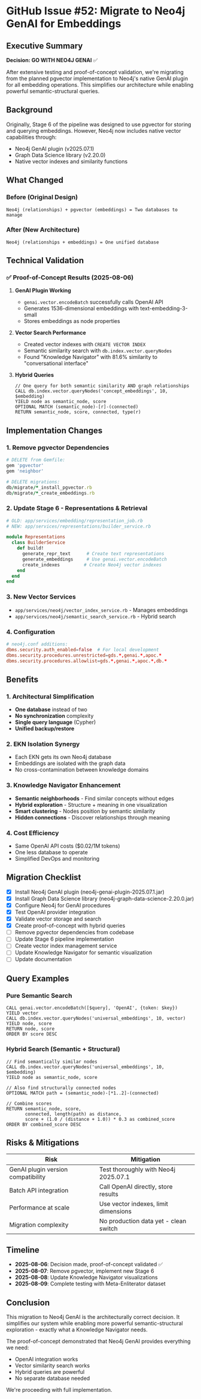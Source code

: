 # GitHub Issue #52: Migrate to Neo4j GenAI for Embeddings

## Executive Summary

**Decision: GO WITH NEO4J GENAI** ✅

After extensive testing and proof-of-concept validation, we're migrating from the planned pgvector implementation to Neo4j's native GenAI plugin for all embedding operations. This simplifies our architecture while enabling powerful semantic-structural queries.

## Background

Originally, Stage 6 of the pipeline was designed to use pgvector for storing and querying embeddings. However, Neo4j now includes native vector capabilities through:
- Neo4j GenAI plugin (v2025.07.1) 
- Graph Data Science library (v2.20.0)
- Native vector indexes and similarity functions

## What Changed

### Before (Original Design)
```
Neo4j (relationships) + pgvector (embeddings) = Two databases to manage
```

### After (New Architecture)  
```
Neo4j (relationships + embeddings) = One unified database
```

## Technical Validation

### ✅ Proof-of-Concept Results (2025-08-06)

1. **GenAI Plugin Working**
   - `genai.vector.encodeBatch` successfully calls OpenAI API
   - Generates 1536-dimensional embeddings with text-embedding-3-small
   - Stores embeddings as node properties

2. **Vector Search Performance**
   - Created vector indexes with `CREATE VECTOR INDEX`
   - Semantic similarity search with `db.index.vector.queryNodes`
   - Found "Knowledge Navigator" with 81.6% similarity to "conversational interface"

3. **Hybrid Queries**
   ```cypher
   // One query for both semantic similarity AND graph relationships
   CALL db.index.vector.queryNodes('concept_embeddings', 10, $embedding)
   YIELD node as semantic_node, score
   OPTIONAL MATCH (semantic_node)-[r]-(connected)
   RETURN semantic_node, score, connected, type(r)
   ```

## Implementation Changes

### 1. Remove pgvector Dependencies
```ruby
# DELETE from Gemfile:
gem 'pgvector'
gem 'neighbor'

# DELETE migrations:
db/migrate/*_install_pgvector.rb
db/migrate/*_create_embeddings.rb
```

### 2. Update Stage 6 - Representations & Retrieval
```ruby
# OLD: app/services/embedding/representation_job.rb
# NEW: app/services/representations/builder_service.rb

module Representations
  class BuilderService
    def build!
      generate_repr_text      # Create text representations
      generate_embeddings     # Use genai.vector.encodeBatch
      create_indexes         # Create Neo4j vector indexes
    end
  end
end
```

### 3. New Vector Services
- `app/services/neo4j/vector_index_service.rb` - Manages embeddings
- `app/services/neo4j/semantic_search_service.rb` - Hybrid search

### 4. Configuration
```conf
# neo4j.conf additions:
dbms.security.auth_enabled=false  # For local development
dbms.security.procedures.unrestricted=gds.*,genai.*,apoc.*
dbms.security.procedures.allowlist=gds.*,genai.*,apoc.*,db.*
```

## Benefits

### 1. Architectural Simplification
- **One database** instead of two
- **No synchronization** complexity
- **Single query language** (Cypher)
- **Unified backup/restore**

### 2. EKN Isolation Synergy  
- Each EKN gets its own Neo4j database
- Embeddings are isolated with the graph data
- No cross-contamination between knowledge domains

### 3. Knowledge Navigator Enhancement
- **Semantic neighborhoods** - Find similar concepts without edges
- **Hybrid exploration** - Structure + meaning in one visualization
- **Smart clustering** - Nodes position by semantic similarity
- **Hidden connections** - Discover relationships through meaning

### 4. Cost Efficiency
- Same OpenAI API costs ($0.02/1M tokens)
- One less database to operate
- Simplified DevOps and monitoring

## Migration Checklist

- [x] Install Neo4j GenAI plugin (neo4j-genai-plugin-2025.07.1.jar)
- [x] Install Graph Data Science library (neo4j-graph-data-science-2.20.0.jar)
- [x] Configure Neo4j for GenAI procedures
- [x] Test OpenAI provider integration
- [x] Validate vector storage and search
- [x] Create proof-of-concept with hybrid queries
- [ ] Remove pgvector dependencies from codebase
- [ ] Update Stage 6 pipeline implementation
- [ ] Create vector index management service
- [ ] Update Knowledge Navigator for semantic visualization
- [ ] Update documentation

## Query Examples

### Pure Semantic Search
```cypher
CALL genai.vector.encodeBatch([$query], 'OpenAI', {token: $key})
YIELD vector
CALL db.index.vector.queryNodes('universal_embeddings', 10, vector)
YIELD node, score
RETURN node, score
ORDER BY score DESC
```

### Hybrid Search (Semantic + Structural)
```cypher
// Find semantically similar nodes
CALL db.index.vector.queryNodes('universal_embeddings', 10, $embedding)
YIELD node as semantic_node, score

// Also find structurally connected nodes  
OPTIONAL MATCH path = (semantic_node)-[*1..2]-(connected)

// Combine scores
RETURN semantic_node, score, 
       connected, length(path) as distance,
       score + (1.0 / (distance + 1.0)) * 0.3 as combined_score
ORDER BY combined_score DESC
```

## Risks & Mitigations

| Risk | Mitigation |
|------|------------|
| GenAI plugin version compatibility | Test thoroughly with Neo4j 2025.07.1 |
| Batch API integration | Call OpenAI directly, store results |
| Performance at scale | Use vector indexes, limit dimensions |
| Migration complexity | No production data yet - clean switch |

## Timeline

- **2025-08-06**: Decision made, proof-of-concept validated ✅
- **2025-08-07**: Remove pgvector, implement new Stage 6
- **2025-08-08**: Update Knowledge Navigator visualizations
- **2025-08-09**: Complete testing with Meta-Enliterator dataset

## Conclusion

This migration to Neo4j GenAI is the architecturally correct decision. It simplifies our system while enabling more powerful semantic-structural exploration - exactly what a Knowledge Navigator needs.

The proof-of-concept demonstrated that Neo4j GenAI provides everything we need:
- OpenAI integration works
- Vector similarity search works  
- Hybrid queries are powerful
- No separate database needed

We're proceeding with full implementation.